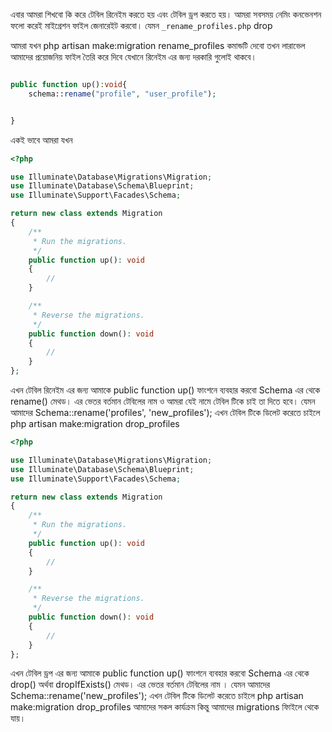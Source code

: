 এবার আমরা শিখবো কি করে টেবিল রিনেইম করতে হয় এবং টেবিল ড্রপ করতে হয়। আমরা সবসময় নেমিং কনভেনশন ফলো করেই মাইগ্রেশন ফাইল জেনারেইট করবো। যেমন `_rename_profiles.php` drop

আমরা যখন php artisan make:migration rename_profiles কমান্ডটি দেবো তখন লারাভেল আমাদের প্রয়োজনিয় ফাইল তৈরি করে দিবে যেখানে রিনেইম এর জন্য দরকারি গুলোই থাকবে।

```php

public function up():void{
    schema::rename("profile", "user_profile");


}
```

একই ভাবে আমরা যখন

```php
<?php

use Illuminate\Database\Migrations\Migration;
use Illuminate\Database\Schema\Blueprint;
use Illuminate\Support\Facades\Schema;

return new class extends Migration
{
    /**
     * Run the migrations.
     */
    public function up(): void
    {
        //
    }

    /**
     * Reverse the migrations.
     */
    public function down(): void
    {
        //
    }
};
```

এখন টেবিল রিনেইম এর জন্য আমাকে public function up() ফাংশনে ব্যবহার করবো ‍Schema এর থেকে rename() মেথড। এর ভেতর বর্তমান টেবিলের নাম ও আমরা যেই নামে টেবিল টিকে চাই তা দিতে হবে। যেমন আমাদের Schema::rename('profiles', 'new_profiles');
এখন টেবিল টিকে ডিলেট করেতে চাইলে php artisan make:migration drop_profiles

```php
<?php

use Illuminate\Database\Migrations\Migration;
use Illuminate\Database\Schema\Blueprint;
use Illuminate\Support\Facades\Schema;

return new class extends Migration
{
    /**
     * Run the migrations.
     */
    public function up(): void
    {
        //
    }

    /**
     * Reverse the migrations.
     */
    public function down(): void
    {
        //
    }
};

```

এখন টেবিল ড্রপ এর জন্য আমাকে public function up() ফাংশনে ব্যবহার করবো ‍Schema এর থেকে drop() অর্থবা dropIfExists() মেথড। এর ভেতর বর্তমান টেবিলের নাম । যেমন আমাদের Schema::rename('new_profiles');
এখন টেবিল টিকে ডিলেট করেতে চাইলে php artisan make:migration drop_profiles
আমাদের সকল কার্যক্রম কিন্তু আমাদের migrations ফািইলে থেকে যায়।
